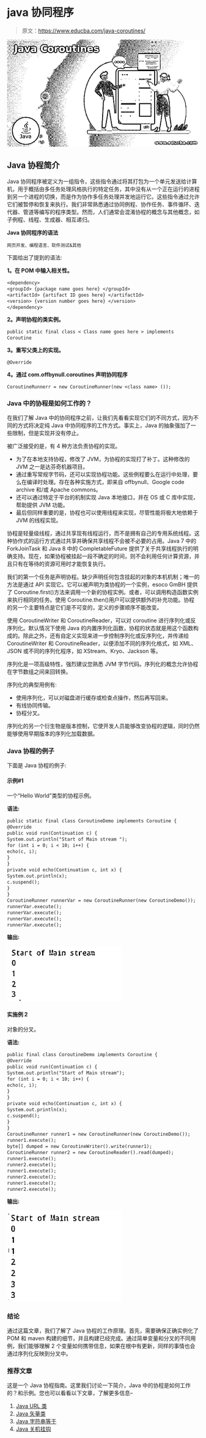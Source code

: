 # java 协同程序

> 原文：<https://www.educba.com/java-coroutines/>

![Java Coroutines](img/b7e7ddf6feee5b5bee6c23a803c66dc2.png)



## Java 协程简介

Java 协同程序被定义为一组指令，这些指令通过将其打包为一个单元发送给计算机，用于概括由多任务处理风格执行的特定任务，其中没有从一个正在运行的进程到另一个进程的切换，而是作为协作多任务处理并发地运行它。这些指令通过允许它们被暂停和恢复来执行。我们非常熟悉通过协同例程、协作任务、事件循环、迭代器、管道等编写的程序类型。然而，人们通常会混淆协程的概念与其他概念，如子例程、线程、生成器、相互递归。

**Java 协同程序的语法**

<small>网页开发、编程语言、软件测试&其他</small>

下面给出了提到的语法:

**1。在 POM 中输入相关性。**

```
<dependency>
<groupId> {package name goes here} </groupId>
<artifactId> {artifact ID goes here} </artifactId>
<version> {version number goes here} </version>
</dependency>
```

**2。声明协程的类实例。**

```
public static final class < Class name goes here > implements Coroutine
```

**3。重写父类上的实现。**

```
@Override
```

**4。通过 com.offbynull.coroutines 声明协同程序**

```
CoroutineRunnerr = new CoroutineRunner(new <class name> ());
```

### Java 中的协程是如何工作的？

在我们了解 Java 中的协同程序之前，让我们先看看实现它们的不同方式，因为不同的方式将决定纯 Java 中协同程序的工作方式。事实上，Java 的抽象强加了一些限制，但是实现并没有停止。

被广泛接受的是，有 4 种方法负责协程的实现。

*   为了在本地支持协程，修改了 JVM，为协程的实现打了补丁。这种修改的 JVM 之一是达芬奇机器项目。
*   通过重写常规字节码，还可以实现协程功能。这些例程要么在运行中处理，要么在编译时处理。存在各种实施方式，即来自 offbynull、Google code archive 和/或 Apache commons。
*   还可以通过特定于平台的机制实现 Java 本地接口，并在 OS 或 C 库中实现，帮助提供 JVM 功能。
*   最后但同样重要的是，协程也可以使用线程来实现，尽管性能将极大地依赖于 JVM 的线程实现。

协程是轻量级线程，通过共享现有线程运行，而不是拥有自己的专用系统线程。这种协作式的运行方式通过共享并确保共享线程不会被不必要的占用。Java 7 中的 ForkJoinTask 和 Java 8 中的 CompletableFuture 提供了关于共享线程执行的明确支持。现在，如果协程被挂起一段不确定的时间，则不会利用任何计算资源，并且只有在等待的资源可用时才能恢复执行。

我们的第一个任务是声明协程。缺少声明任何包含挂起的对象的本机机制；唯一的方法是通过 API 实现它。它可以被声明为类协程的一个实例，esoco GmBH 提供了 Coroutine.first()方法来调用一个新的协程实例。或者，可以调用构造函数实例来执行相同的任务。使用 Coroutine.then()用户可以提供额外的补充功能。协程的另一个主要特点是它们是不可变的，定义的步骤顺序不能改变。

使用 CoroutineWriter 和 CoroutineReader，可以对 coroutine 进行序列化或反序列化。默认情况下使用 Java 的内置序列化函数，协程的状态就是用这个函数构成的。除此之外，还有自定义实现来进一步控制序列化或反序列化，并传递给 CoroutineWriter 和 CoroutineReader，以便添加不同的序列化格式，如 XML、JSON 或不同的序列化程序，如 XStream、Kryo、Jackson 等。

序列化是一项高级特性，强烈建议您熟悉 JVM 字节代码。序列化的概念允许协程在字节数组之间来回转换。

序列化的典型用例有:

*   使用序列化，可以对磁盘进行缓存或检查点操作，然后再写回来。
*   有线协同传输。
*   协程分叉。

序列化的另一个衍生物是版本控制，它使开发人员能够改变协程的逻辑，同时仍然能够使用早期版本的序列化加载数据。

### Java 协程的例子

下面是 Java 协程的例子:

#### 示例#1

一个“Hello World”类型的协程示例。

**语法:**

```
public static final class CoroutineDemo implements Coroutine {
@Override
public void run(Continuation c) {
System.out.println("Start of Main stream ");
for (int i = 0; i < 10; i++) {
echo(c, i);
}
}
private void echo(Continuation c, int x) {
System.out.println(x);
c.suspend();
}
}
CoroutineRunner runnerVar = new CoroutineRunner(new CoroutineDemo());
runnerVar.execute();
runnerVar.execute();
runnerVar.execute();
runnerVar.execute();
```

**输出:**

![Java Coroutines 1](img/8131f70c3d29c691205bfb7dc73a8c59.png)



#### 实施例 2

对象的分叉。

**语法:**

```
public final class CoroutineDemo implements Coroutine {
@Override
public void run(Continuation c) {
System.out.println("Start of Main stream");
for (int i = 0; i < 10; i++) {
echo(c, i);
}
}
private void echo(Continuation c, int x) {
System.out.println(x);
c.suspend();
}
}
CoroutineRunner runner1 = new CoroutineRunner(new CoroutineDemo());
runner1.execute();
byte[] dumped = new CoroutineWriter().write(runner1);
CoroutineRunner runner2 = new CoroutineReader().read(dumped);
runner1.execute();
runner2.execute();
runner1.execute();
runner2.execute();
runner1.execute();
runner2.execute();
```

**输出:**

![Java Coroutines 2](img/9dc6288fc827396aa08aea995f8d1445.png)



### 结论

通过这篇文章，我们了解了 Java 协程的工作原理。首先，需要确保正确实例化了 POM 和 maven 构建的细节，并且构建已经完成。通过简单变量和分叉的不同用例，我们能够理解 2 个变量如何携带信息，如果在根中有更新，同样的事情也会通过序列化反映到分叉中。

### 推荐文章

这是一个 Java 协程指南。这里我们讨论一下简介，Java 中的协程是如何工作的？和示例。您也可以看看以下文章，了解更多信息–

1.  [Java URL 类](https://www.educba.com/java-url-class/)
2.  [Java 矢量类](https://www.educba.com/java-vector-class/)
3.  [Java 字符串等于](https://www.educba.com/java-string-equals/)
4.  [Java 关机挂钩](https://www.educba.com/java-shutdown-hook/)





